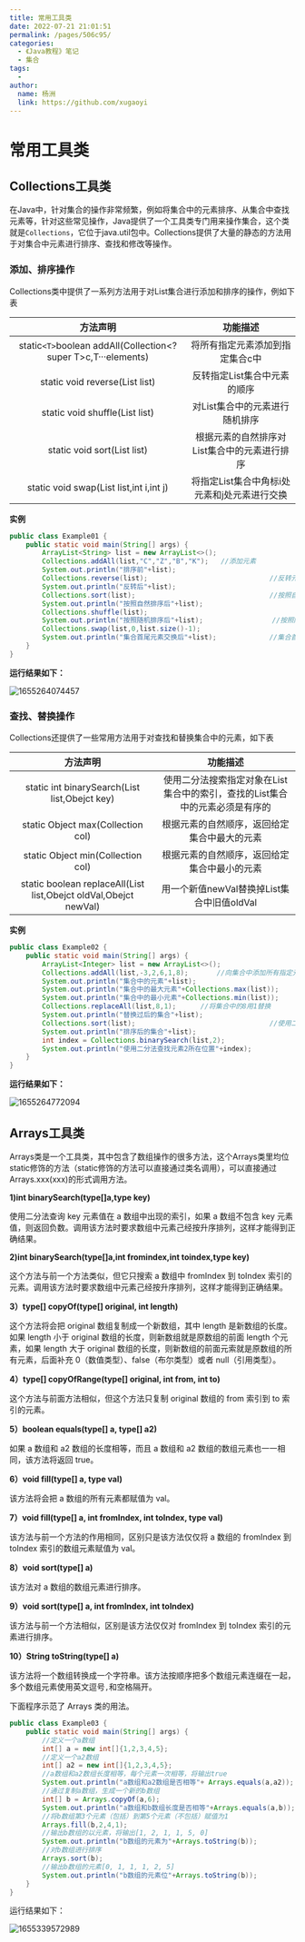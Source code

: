 ```yaml
---
title: 常用工具类
date: 2022-07-21 21:01:51
permalink: /pages/506c95/
categories:
  - 《Java教程》笔记
  - 集合
tags:
  - 
author: 
  name: 杨洲
  link: https://github.com/xugaoyi
---
```


# 常用工具类

## Collections工具类

在Java中，针对集合的操作非常频繁，例如将集合中的元素排序、从集合中查找元素等，针对这些常见操作，Java提供了一个工具类专门用来操作集合，这个类就是`Collections`，它位于java.util包中。Collections提供了大量的静态的方法用于对集合中元素进行排序、查找和修改等操作。

### 添加、排序操作

Collections类中提供了一系列方法用于对List集合进行添加和排序的操作，例如下表

|                           方法声明                           |                   功能描述                   |
| :----------------------------------------------------------: | :------------------------------------------: |
| static`<T>`boolean addAll(Collection<? super T>c,T···elements) |       将所有指定元素添加到指定集合c中        |
|                static void reverse(List list)                |         反转指定List集合中元素的顺序         |
|                static void shuffle(List list)                |        对List集合中的元素进行随机排序        |
|                 static void sort(List list)                  | 根据元素的自然排序对List集合中的元素进行排序 |
|           static void swap(List list,int i,int j)            | 将指定List集合中角标i处元素和j处元素进行交换 |

**实例**

```java
public class Example01 {
    public static void main(String[] args) {
        ArrayList<String> list = new ArrayList<>();
        Collections.addAll(list,"C","Z","B","K");   //添加元素
        System.out.println("排序前"+list);
        Collections.reverse(list);                              //反转元素
        System.out.println("反转后"+list);
        Collections.sort(list);                                 //按照自然排序
        System.out.println("按照自然排序后"+list);
        Collections.shuffle(list);
        System.out.println("按照随机排序后"+list);                 //按照随机排序
        Collections.swap(list,0,list.size()-1);
        System.out.println("集合首尾元素交换后"+list);             //集合首尾元素交换
    }
}
```

**运行结果如下：**

![1655264074457](/JavaCore/img/Java/Java-105.png)

### 查找、替换操作

Collections还提供了一些常用方法用于对查找和替换集合中的元素，如下表

|                           方法声明                           |                           功能描述                           |
| :----------------------------------------------------------: | :----------------------------------------------------------: |
|        static int binarySearch(List list,Obejct key)         | 使用二分法搜索指定对象在List集合中的索引，查找的List集合中的元素必须是有序的 |
|              static Object max(Collection col)               |         根据元素的自然顺序，返回给定集合中最大的元素         |
|              static Object min(Collection col)               |         根据元素的自然顺序，返回给定集合中最小的元素         |
| static boolean replaceAll(List list,Obejct oldVal,Obejct newVal) |          用一个新值newVal替换掉List集合中旧值oldVal          |

**实例**

```java
public class Example02 {
    public static void main(String[] args) {
        ArrayList<Integer> list = new ArrayList<>();
        Collections.addAll(list,-3,2,6,1,8);       //向集合中添加所有指定元素
        System.out.println("集合中的元素"+list);
        System.out.println("集合中的最大元素"+Collections.max(list));
        System.out.println("集合中的最小元素"+Collections.min(list));
        Collections.replaceAll(list,8,1);      //将集合中的8用1替换
        System.out.println("替换过后的集合"+list);
        Collections.sort(list);                                 //使用二分法查找前，必须保证元素有序
        System.out.println("排序后的集合"+list);
        int index = Collections.binarySearch(list,2);
        System.out.println("使用二分法查找元素2所在位置"+index);
    }
}
```

**运行结果如下：**

![1655264772094](/JavaCore/img/Java/Java-106.png)

## Arrays工具类

Arrays类是一个工具类，其中包含了数组操作的很多方法，这个Arrays类里均位static修饰的方法（static修饰的方法可以直接通过类名调用），可以直接通过Arrays.xxx(xxx)的形式调用方法。

**1)int binarySearch(type[]a,type key)**

使用二分法查询 key 元素值在 a 数组中出现的索引，如果 a 数组不包含 key 元素值，则返回负数。调用该方法时要求数组中元素己经按升序排列，这样才能得到正确结果。

**2)int binarySearch(type[]a,int fromindex,int toindex,type key)**

这个方法与前一个方法类似，但它只搜索 a 数组中 fromIndex 到 toIndex 索引的元素。调用该方法时要求数组中元素己经按升序排列，这样才能得到正确结果。

**3）type[] copyOf(type[] original, int length)**

这个方法将会把 original 数组复制成一个新数组，其中 length 是新数组的长度。如果 length 小于 original 数组的长度，则新数组就是原数组的前面 length 个元素，如果 length 大于 original 数组的长度，则新数组的前面元索就是原数组的所有元素，后面补充 0（数值类型）、false（布尔类型）或者 null（引用类型）。

**4）type[] copyOfRange(type[] original, int from, int to)**

这个方法与前面方法相似，但这个方法只复制 original 数组的 from 索引到 to 索引的元素。

**5）boolean equals(type[] a, type[] a2)**

如果 a 数组和 a2 数组的长度相等，而且 a 数组和 a2 数组的数组元素也一一相同，该方法将返回 true。

**6）void fill(type[] a, type val)**

该方法将会把 a 数组的所有元素都赋值为 val。

**7）void fill(type[] a, int fromIndex, int toIndex, type val)**

该方法与前一个方法的作用相同，区别只是该方法仅仅将 a 数组的 fromIndex 到 toIndex 索引的数组元素赋值为 val。

**8）void sort(type[] a)**

该方法对 a 数组的数组元素进行排序。

**9）void sort(type[] a, int fromIndex, int toIndex)**

该方法与前一个方法相似，区别是该方法仅仅对 fromIndex 到 toIndex 索引的元素进行排序。

**10）String toString(type[] a)**

该方法将一个数组转换成一个字符串。该方法按顺序把多个数组元素连缀在一起，多个数组元素使用英文逗号`,`和空格隔开。

下面程序示范了 Arrays 类的用法。

```java
public class Example03 {
    public static void main(String[] args) {
        //定义一个a数组
        int[] a = new int[]{1,2,3,4,5};
        //定义一个a2数组
        int[] a2 = new int[]{1,2,3,4,5};
        //a数组和a2数组长度相等，每个元素一次相等，将输出true
        System.out.println("a数组和a2数组是否相等"+ Arrays.equals(a,a2));
        //通过复制a数组，生成一个新的b数组
        int[] b = Arrays.copyOf(a,6);
        System.out.println("a数组和b数组长度是否相等"+Arrays.equals(a,b));
        //将b数组第3个元素（包括）到第5个元素（不包括）赋值为1
        Arrays.fill(b,2,4,1);
        //输出b数组的以元素，将输出[1, 2, 1, 1, 5, 0]
        System.out.println("b数组的元素为"+Arrays.toString(b));
        //对b数组进行排序
        Arrays.sort(b);
        //输出b数组的元素[0, 1, 1, 1, 2, 5]
        System.out.println("b数组的元素位"+Arrays.toString(b));
    }
}
```

运行结果如下：

![1655339572989](/JavaCore/img/Java/Java-107.png)






